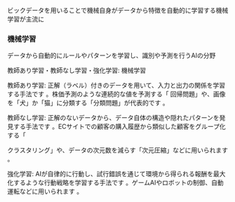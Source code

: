 ビックデータを用いることで機械自身がデータから特徴を自動的に学習する機械学習が主流に
### 機械学習
データから自動的にルールやパターンを学習し、識別や予測を行うAIの分野

教師あり学習・教師なし学習・強化学習: 機械学習


教師あり学習: 正解（ラベル）付きのデータを用いて、入力と出力の関係を学習する手法です 。株価予測のような連続的な値を予測する「 回帰問題」や、画像を「犬」か「猫」に分類する「分類問題」が代表的です 。   

教師なし学習: 正解のないデータから、データ自体の構造や隠れたパターンを発見する手法です 。ECサイトでの顧客の購入履歴から類似した顧客をグループ化する「   

クラスタリング」や、データの次元数を減らす「次元圧縮」などに用いられます 。   

強化学習: AIが自律的に行動し、試行錯誤を通じて環境から得られる報酬を最大化するような行動戦略を学習する手法です 。ゲームAIやロボットの制御、自動運転などに用いられます 。